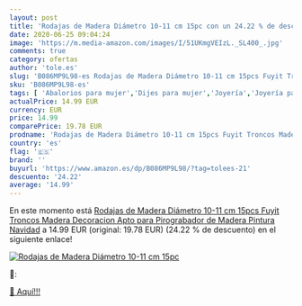 ```yaml
---
layout: post
title: 'Rodajas de Madera Diámetro 10-11 cm 15pc con un 24.22 % de descuento'
date: 2020-06-25 09:04:24
image: 'https://m.media-amazon.com/images/I/51UKmgVEIzL._SL400_.jpg'
comments: true
category: ofertas
author: 'tole.es'
slug: 'B086MP9L98-es Rodajas de Madera Diámetro 10-11 cm 15pcs Fuyit Troncos...'
sku: 'B086MP9L98-es'
tags: [ 'Abalorios para mujer','Dijes para mujer','Joyería','Joyería para mujer','navidad', ]
actualPrice: 14.99 EUR
currency: EUR
price: 14.99
comparePrice: 19.78 EUR
prodname: 'Rodajas de Madera Diámetro 10-11 cm 15pcs Fuyit Troncos Madera Decoracion Apto para Pirograbador de Madera  Pintura Navidad'
country: 'es'
flag: '🇪🇸'
brand: ''
buyurl: 'https://www.amazon.es/dp/B086MP9L98/?tag=tolees-21'
descuento: '24.22'
average: '14.99'
---
```


En este momento está [Rodajas de Madera Diámetro 10-11 cm 15pcs Fuyit Troncos Madera Decoracion Apto para Pirograbador de Madera  Pintura Navidad](https://www.amazon.es/dp/B086MP9L98/?tag=tolees-21) a 14.99 EUR (original: 19.78 EUR) (24.22 %  de descuento) en el siguiente enlace!

[![Rodajas de Madera Diámetro 10-11 cm 15pc](https://m.media-amazon.com/images/I/51UKmgVEIzL._SL400_.jpg)](https://www.amazon.es/dp/B086MP9L98/?tag=tolees-21)

🔎:


[🛒 Aquí!!!](https://www.amazon.es/dp/B086MP9L98/?tag=tolees-21)
